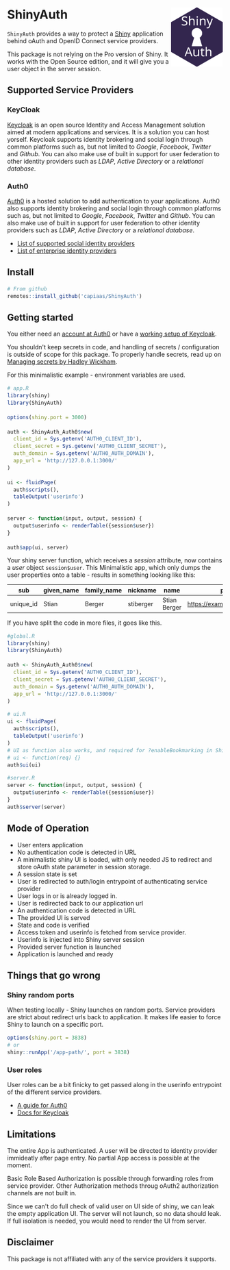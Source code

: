 # ShinyAuth <img src='man/figures/ShinyAuth-sticker.svg' align="right" height="139" />

`ShinyAuth` provides a way to protect a [Shiny](https://shiny.rstudio.com/) application behind oAuth and OpenID Connect service providers.

This package is not relying on the Pro version of Shiny. It works with the Open Source edition, and it will give you a user object in the server session.

## Supported Service Providers

### KeyCloak

[Keycloak](https://www.keycloak.org/) is an open source Identity and Access Management solution aimed at modern applications and services.
It is a solution you can host yorself.
Keycloak supports identity brokering and social login through common platforms such as, but not limited to *Google*, *Facebook*, *Twitter* and *Github*.
You can also make use of built in support for user federation to other identity providers such as *LDAP*, *Active Directory* or a *relational database*.

### Auth0

[Auth0](https://auth0.com/) is a hosted solution to add authentication to your applications.
Auth0 also supports identity brokering and social login through common platforms such as, but not limited to *Google*, *Facebook*, *Twitter* and *Github*.
You can also make use of built in support for user federation to other identity providers such as *LDAP*, *Active Directory* or a *relational database*.

* [List of supported social identity providers](https://auth0.com/docs/connections/identity-providers-social)
* [List of enterprise identity providers](https://auth0.com/docs/connections/identity-providers-enterprise)

## Install

```r
# From github
remotes::install_github('capiaas/ShinyAuth')
```

## Getting started

You either need an [account at Auth0](https://auth0.com/) or have a [working setup of Keycloak](https://www.keycloak.org/getting-started).

You shouldn't keep secrets in code, and handling of secrets / configuration is outside of scope for this package.
To properly handle secrets, read up on [Managing secrets by Hadley Wickham](https://cran.r-project.org/web/packages/httr/vignettes/secrets.html).

For this minimalistic example - environment variables are used.


```r
# app.R
library(shiny)
library(ShinyAuth)

options(shiny.port = 3000)

auth <- ShinyAuth_Auth0$new(
  client_id = Sys.getenv('AUTH0_CLIENT_ID'),
  client_secret = Sys.getenv('AUTH0_CLIENT_SECRET'),
  auth_domain = Sys.getenv('AUTH0_AUTH_DOMAIN'),
  app_url = 'http://127.0.0.1:3000/'
)

ui <- fluidPage(
  auth$scripts(),
  tableOutput('userinfo')
)

server <- function(input, output, session) {
  output$userinfo <- renderTable({session$user})
}

auth$app(ui, server)
```

Your shiny server function, which receives a *session* attribute, now contains a *user* object `session$user`.
This Minimalistic app, which only dumps the user properties onto a table - results in something  looking like this:

sub | given_name | family_name | nickname | name | picture | locale | updated_at | email | email_verified
--- | ---------- | ----------- | -------- | ---- | ------- | ------ | ---------- | ----- | --------------
unique_id | Stian | Berger | stiberger | Stian Berger | https://example.com/photo.jpg | en | 2020-06-24T10:45:57.028Z | stian@example.com | TRUE

If you have split the code in more files, it goes like this.

```r
#global.R
library(shiny)
library(ShinyAuth)

auth <- ShinyAuth_Auth0$new(
  client_id = Sys.getenv('AUTH0_CLIENT_ID'),
  client_secret = Sys.getenv('AUTH0_CLIENT_SECRET'),
  auth_domain = Sys.getenv('AUTH0_AUTH_DOMAIN'),
  app_url = 'http://127.0.0.1:3000/'
)
```

```r
# ui.R
ui <- fluidPage(
  auth$scripts(),
  tableOutput('userinfo')
)
# UI as function also works, and required for ?enableBookmarking in Shiny.
# ui <- function(req) {} 
auth$ui(ui)
```

```r
#server.R
server <- function(input, output, session) {
  output$userinfo <- renderTable({session$user})
}
auth$server(server)
```

## Mode of Operation

* User enters application
* No authentication code is detected in URL
* A minimalistic shiny UI is loaded, with only needed JS to redirect and store oAuth state parameter in session storage.
* A session state is set
* User is redirected to auth/login entrypoint of authenticating service provider
* User logs in or is already logged in.
* User is redirected back to our application url
* An authentication code is detected in URL
* The provided UI is served
* State and code is verified
* Access token and userinfo is fetched from service provider.
* Userinfo is injected into Shiny server session
* Provided server function is launched
* Application is launched and ready

## Things that go wrong

### Shiny random ports

When testing locally - Shiny launches on random ports. Service providers are strict about redirect urls back to application. It makes life easier to force Shiny to launch on a specific port.

```r
options(shiny.port = 3838)
# or
shiny::runApp('/app-path/', port = 3838)
```

### User roles

User roles can be a bit finicky to get passed along in the userinfo entrypoint of the different service providers.

* [A guide for Auth0](https://auth0.com/docs/authorization/concepts/sample-use-cases-rules#add-user-roles-to-tokens)
* [Docs for Keycloak](https://www.keycloak.org/docs/latest/server_admin/#_role_scope_mappings)

## Limitations

The entire App is authenticated. A user will be directed to identity provider immideatly after page entry.
No partial App access is possible at the moment.

Basic Role Based Authorization is possible through forwarding roles from service provider.
Other Authorization methods throug oAuth2 authorization channels are not built in.

Since we can't do full check of valid user on UI side of shiny, we can leak the empty application UI. The server will not launch, so no data should leak.
If full isolation is needed, you would need to render the UI from server.

## Disclaimer

This package is not affiliated with any of the service providers it supports.
